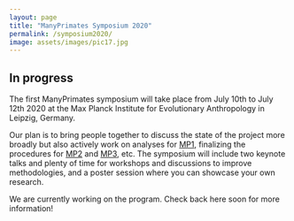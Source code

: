 ```yaml
---
layout: page
title: "ManyPrimates Symposium 2020"
permalink: /symposium2020/
image: assets/images/pic17.jpg
---
```


## In progress

The first ManyPrimates symposium will take place from July 10th to July 12th 2020 at the Max Planck Institute for Evolutionary Anthropology in Leipzig, Germany.

Our plan is to bring people together to discuss the state of the project more broadly but also actively work on analyses for [MP1](/mp1), finalizing the procedures for [MP2](/mp2) and [MP3](/mp3), etc. The symposium will include two keynote talks and plenty of time for workshops and discussions to improve methodologies, and a poster session where you can showcase your own research.

We are currently working on the program. Check back here soon for more information!